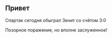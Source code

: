 ## Привет

Спартак сегодня обыграл Зенит со счётом 3:0

Позорное поражение, но вполне заслуженное! 
